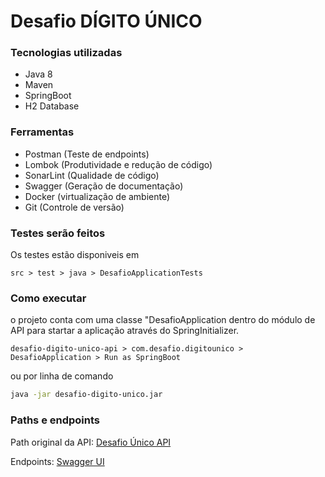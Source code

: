# Desafio DÍGITO ÚNICO

### Tecnologias utilizadas

- Java 8
- Maven
- SpringBoot
- H2 Database

### Ferramentas

- Postman (Teste de endpoints)
- Lombok (Produtividade e redução de código)
- SonarLint (Qualidade de código)
- Swagger (Geração de documentação)
- Docker (virtualização de ambiente)
- Git (Controle de versão)

### Testes serão feitos

Os testes estão disponiveis em

```
src > test > java > DesafioApplicationTests
```

### Como executar

o projeto conta com uma classe "DesafioApplication dentro do módulo de API para startar a aplicação através do SpringInitializer.

```
desafio-digito-unico-api > com.desafio.digitounico > DesafioApplication > Run as SpringBoot
```
ou por linha de comando

```bash
java -jar desafio-digito-unico.jar
```

### Paths e endpoints

Path original da API:  [Desafio Único API](http://localhost:8080/api)

Endpoints: [Swagger UI](http://localhost:8080/api/swagger-ui.html)